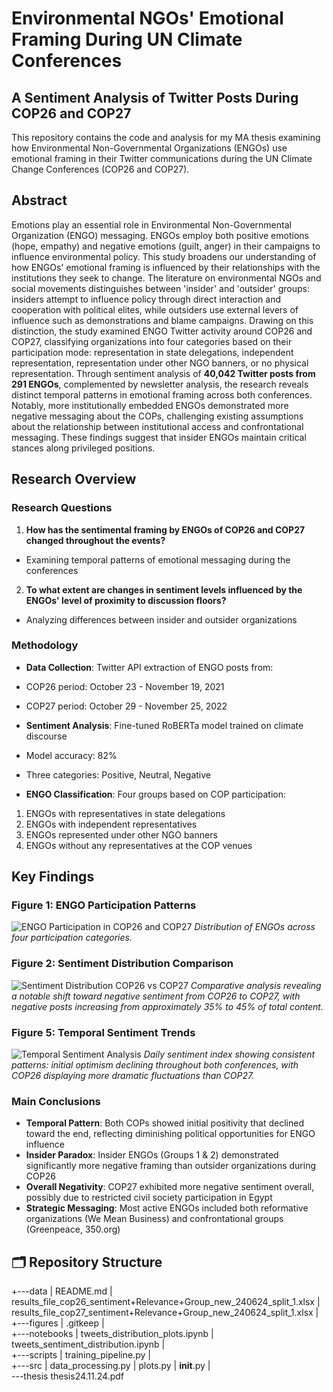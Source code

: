 # Environmental NGOs' Emotional Framing During UN Climate Conferences

## A Sentiment Analysis of Twitter Posts During COP26 and COP27

This repository contains the code and analysis for my MA thesis examining how Environmental Non-Governmental Organizations (ENGOs) use emotional framing in their Twitter communications during the UN Climate Change Conferences (COP26 and COP27).

## Abstract

Emotions play an essential role in Environmental Non-Governmental Organization (ENGO) messaging. ENGOs employ both positive emotions (hope, empathy) and negative emotions (guilt, anger) in their campaigns to influence environmental policy. This study broadens our understanding of how ENGOs' emotional framing is influenced by their relationships with the institutions they seek to change. The literature on environmental NGOs and social movements distinguishes between 'insider' and 'outsider' groups: insiders attempt to influence policy through direct interaction and cooperation with political elites, while outsiders use external levers of influence such as demonstrations and blame campaigns. Drawing on this distinction, the study examined ENGO Twitter activity around COP26 and COP27, classifying organizations into four categories based on their participation mode: representation in state delegations, independent representation, representation under other NGO banners, or no physical representation. Through sentiment analysis of **40,042 Twitter posts from 291 ENGOs**, complemented by newsletter analysis, the research reveals distinct temporal patterns in emotional framing across both conferences. Notably, more institutionally embedded ENGOs demonstrated more negative messaging about the COPs, challenging existing assumptions about the relationship between institutional access and confrontational messaging. These findings suggest that insider ENGOs maintain critical stances along privileged positions. 

## Research Overview

### Research Questions

1. **How has the sentimental framing by ENGOs of COP26 and COP27 changed throughout the events?**
  - Examining temporal patterns of emotional messaging during the conferences

2. **To what extent are changes in sentiment levels influenced by the ENGOs' level of proximity to discussion floors?**
  - Analyzing differences between insider and outsider organizations

### Methodology

- **Data Collection**: Twitter API extraction of ENGO posts from:
 - COP26 period: October 23 - November 19, 2021
 - COP27 period: October 29 - November 25, 2022
 
- **Sentiment Analysis**: Fine-tuned RoBERTa model trained on climate discourse
 - Model accuracy: 82%
 - Three categories: Positive, Neutral, Negative
 
- **ENGO Classification**: Four groups based on COP participation:
 1. ENGOs with representatives in state delegations
 2. ENGOs with independent representatives
 3. ENGOs represented under other NGO banners
 4. ENGOs without any representatives at the COP venues

## Key Findings

### Figure 1: ENGO Participation Patterns
![ENGO Participation in COP26 and COP27](figures/figure1_participation.png)
*Distribution of ENGOs across four participation categories.*

### Figure 2: Sentiment Distribution Comparison
![Sentiment Distribution COP26 vs COP27](figures/figure2_sentiment_distribution.png)
*Comparative analysis revealing a notable shift toward negative sentiment from COP26 to COP27, with negative posts increasing from approximately 35% to 45% of total content.*

### Figure 5: Temporal Sentiment Trends
![Temporal Sentiment Analysis](figures/figure5_temporal_trends.png)
*Daily sentiment index showing consistent patterns: initial optimism declining throughout both conferences, with COP26 displaying more dramatic fluctuations than COP27.*

### Main Conclusions

- **Temporal Pattern**: Both COPs showed initial positivity that declined toward the end, reflecting diminishing political opportunities for ENGO influence
- **Insider Paradox**: Insider ENGOs (Groups 1 & 2) demonstrated significantly more negative framing than outsider organizations during COP26
- **Overall Negativity**: COP27 exhibited more negative sentiment overall, possibly due to restricted civil society participation in Egypt
- **Strategic Messaging**: Most active ENGOs included both reformative organizations (We Mean Business) and confrontational groups (Greenpeace, 350.org)

## 🗂️ Repository Structure

+---data
|       README.md
|       results_file_cop26_sentiment+Relevance+Group_new_240624_split_1.xlsx
|       results_file_cop27_sentiment+Relevance+Group_new_240624_split_1.xlsx
|       
+---figures
|       .gitkeep
|       
+---notebooks
|       tweets_distribution_plots.ipynb
|       tweets_sentiment_distribution.ipynb
|       
+---scripts
|       training_pipeline.py
|       
+---src
|       data_processing.py
|       plots.py
|       __init__.py
|       
\---thesis
        thesis24.11.24.pdf